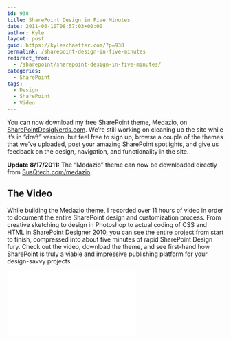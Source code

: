 ```yaml
---
id: 938
title: SharePoint Design in Five Minutes
date: 2011-06-10T08:57:03+00:00
author: Kyle
layout: post
guid: https://kyleschaeffer.com/?p=938
permalink: /sharepoint-design-in-five-minutes
redirect_from:
  - /sharepoint/sharepoint-design-in-five-minutes/
categories:
  - SharePoint
tags:
  - Design
  - SharePoint
  - Video
---
```

You can now download my free SharePoint theme, Medazio, on [SharePointDesigNerds.com](http://www.sharepointdesignerds.com). We’re still working on cleaning up the site while it’s in “draft” version, but feel free to sign up, browse a couple of the themes that we’ve uploaded, post your amazing SharePoint spotlights, and give us feedback on the design, navigation, and functionality in the site.

**Update 8/17/2011:** The “Medazio” theme can now be downloaded directly from [SusQtech.com/medazio](http://www.susqtech.com/medazio).

## The Video

While building the Medazio theme, I recorded over 11 hours of video in order to document the entire SharePoint design and customization process. From creative sketching to design in Photoshop to actual coding of CSS and HTML in SharePoint Designer 2010, you can see the entire project from start to finish, compressed into about five minutes of rapid SharePoint Design fury. Check out the video, download the theme, and see first-hand how SharePoint is truly a viable and impressive publishing platform for your design-savvy projects.

<div class="video-container">
  <iframe src="//player.vimeo.com/video/19591245?title=0&byline=0&portrait=0&color=f17a11" frameborder="0" webkitallowfullscreen="" mozallowfullscreen="" allowfullscreen=""></iframe>
</div>

